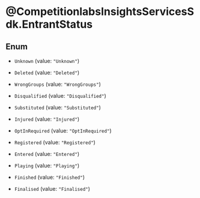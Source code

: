 # @CompetitionlabsInsightsServicesSdk.EntrantStatus

## Enum


* `Unknown` (value: `"Unknown"`)

* `Deleted` (value: `"Deleted"`)

* `WrongGroups` (value: `"WrongGroups"`)

* `Disqualified` (value: `"Disqualified"`)

* `Substituted` (value: `"Substituted"`)

* `Injured` (value: `"Injured"`)

* `OptInRequired` (value: `"OptInRequired"`)

* `Registered` (value: `"Registered"`)

* `Entered` (value: `"Entered"`)

* `Playing` (value: `"Playing"`)

* `Finished` (value: `"Finished"`)

* `Finalised` (value: `"Finalised"`)


